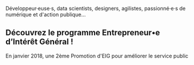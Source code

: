 Développeur·euse·s, data scientists, designers, agilistes, passionné·e·s de numérique et d'action publique...

## Découvrez le programme Entrepreneur•e d’Intérêt Général !

En janvier 2018, une 2ème Promotion d'EIG pour améliorer le service public